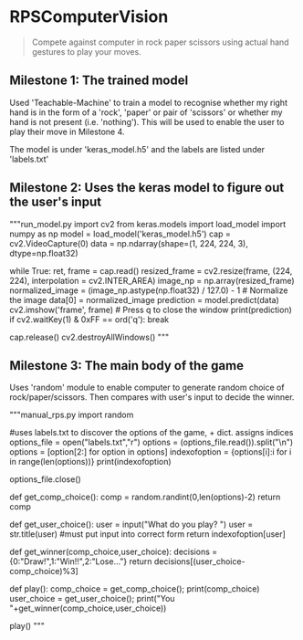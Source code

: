 # RPSComputerVision
> Compete against computer in rock paper scissors using actual hand gestures to play your moves.

## Milestone 1: The trained model
Used 'Teachable-Machine' to train a model to recognise whether my right hand is in the form of a 'rock', 'paper' or pair of 'scissors' or whether my hand is not present (i.e. 'nothing'). This will be used to enable the user to play their move in Milestone 4.

The model is under 'keras_model.h5' and the labels are listed under 'labels.txt'

## Milestone 2: Uses the keras model to figure out the user's input
"""run_model.py
import cv2
from keras.models import load_model
import numpy as np
model = load_model('keras_model.h5')
cap = cv2.VideoCapture(0)
data = np.ndarray(shape=(1, 224, 224, 3), dtype=np.float32)

while True: 
    ret, frame = cap.read()
    resized_frame = cv2.resize(frame, (224, 224), interpolation = cv2.INTER_AREA)
    image_np = np.array(resized_frame)
    normalized_image = (image_np.astype(np.float32) / 127.0) - 1 # Normalize the image
    data[0] = normalized_image
    prediction = model.predict(data)
    cv2.imshow('frame', frame)
    # Press q to close the window
    print(prediction)
    if cv2.waitKey(1) & 0xFF == ord('q'):
        break

cap.release()
cv2.destroyAllWindows()
"""

## Milestone 3: The main body of the game
Uses 'random' module to enable computer to generate random choice of rock/paper/scissors. Then compares with user's input to decide the winner. 

"""manual_rps.py
import random

#uses labels.txt to discover the options of the game, + dict. assigns indices
options_file = open("labels.txt","r")
options = (options_file.read()).split("\n")
options = [option[2:] for option in options]
indexofoption = {options[i]:i for i in range(len(options))}
print(indexofoption)

options_file.close()

def get_comp_choice():
    comp = random.randint(0,len(options)-2)
    return comp

def get_user_choice():
    user = input("What do you play? ")
    user = str.title(user) #must put input into correct form
    return indexofoption[user]

def get_winner(comp_choice,user_choice):
    decisions = {0:"Draw!",1:"Win!!",2:"Lose..."}
    return decisions[(user_choice-comp_choice)%3]

def play():
    comp_choice = get_comp_choice();
    print(comp_choice)
    user_choice = get_user_choice();
    print("You "+get_winner(comp_choice,user_choice))

play()
"""